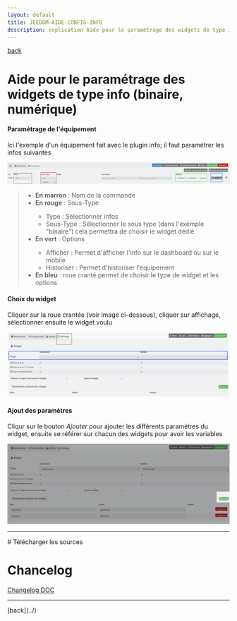 ```yaml
---
layout: default
title: JEEDOM-AIDE-CONFIG-INFO
description: explication Aide pour le paramétrage des widgets de type info (binaire, numérique)
---
```

[back](../)
# Aide pour le paramétrage des widgets de type info (binaire, numérique)

<h4 id="Para">Paramétrage de l'équipement</h4>
Ici l'exemple d'un équipement fait avec le plugin info; il faut paramétrer les infos suivantes
<p><img src="../img/AIDE_CONFIG_INFO_1.png" alt="Aide 1" /></p>
<blockquote>
        <ul>
            <li><b>En marron</b> : Nom de la commande</li>
            <li><b>En rouge</b> :  	Sous-Type</li>
            <ul>
                <li>Type : Sélectionner infos</li>
                <li>Sous-Type : Sélectionner le sous type (dans l'exemple "binaire") cela permettra de choisir le widget dédié</li>
            </ul>
            <li><b>En vert</b> : Options</li>
            <ul>
                <li>Afficher : Permet d'afficher l'info sur le dashboard ou sur le mobile</li>
                <li>Historiser : Permet d'historiser l'équipement</li>
            </ul>
            <li><b>En bleu</b> : roue cranté permet de choisir le type de widget et les options</li>
        </ul>
</blockquote>

<h4 id="Choix">Choix du widget</h4>
Cliquer sur la roue crantée (voir image ci-dessous), cliquer sur affichage, sélectionner ensuite le widget voulu
<p><img src="../img/AIDE_CONFIG_INFO_2.png" alt="Aide 2" /></p>

<h4 id="Choix">Ajout des paramétres</h4>
Cliqur sur le bouton <i>Ajouter</i> pour ajouter les différents paramétres du widget, ensuite se référer sur chacun des widgets pour avoir les variables
<p><img src="../img/AIDE_CONFIG_INFO_3.png" alt="Aide 3" /></p>

<hr />
# Télécharger les sources

# Chancelog
<a href="https://github.com/JEALG/JEEDOM-Widget_JAG-doc/commits/master">Changelog DOC</a>

<hr />
[back](../)